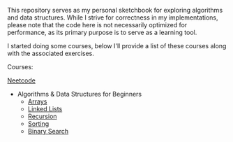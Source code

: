 This repository serves as my personal sketchbook for exploring algorithms and data structures. While I strive for correctness in my implementations, please note that the code here is not necessarily optimized for performance, as its primary purpose is to serve as a learning tool.

I started doing some courses, below I'll provide a list of these courses along with the associated exercises.

Courses: 

[Neetcode](https://neetcode.io/courses)
- Algorithms & Data Structures for Beginners
  - [Arrays](./courses/neetcode/1.Arrays/)
  - [Linked Lists](./courses/neetcode/2.Linked_Lists/)
  - [Recursion](./courses/neetcode/3.Recursion/)
  - [Sorting](./courses/neetcode/4.Sorting/)
  - [Binary Search](./courses/neetcode/5.Binary_Search/)